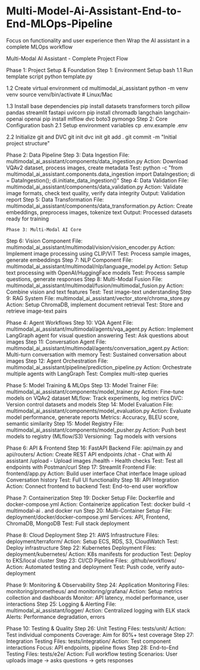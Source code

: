 # Multi-Model-Ai-Assistant-End-to-End-MLOps-Pipeline
Focus on functionality and user experience then Wrap the AI assistant in a complete MLOps workflow


Multi-Modal AI Assistant - Complete Project Flow


 Phase 1: Project Setup & Foundation 
Step 1: Environment Setup
bash
 1.1 Run template script
python template.py

 1.2 Create virtual environment
cd multimodal_ai_assistant
python -m venv venv
source venv/bin/activate  # Linux/Mac

 1.3 Install base dependencies
pip install datasets transformers torch pillow pandas streamlit fastapi uvicorn
pip install chromadb langchain langchain-openai openai
pip install mlflow dvc boto3 pymongo
Step 2: Core Configuration
bash
 2.1 Setup environment variables
cp .env.example .env


 2.2 Initialize git and DVC
git init
dvc init
git add .
git commit -m "Initial project structure"



 Phase 2: Data Pipeline
Step 3: Data Ingestion
File: multimodal_ai_assistant/components/data_ingestion.py
Action: Download VQAv2 dataset, process images, create metadata
Test: python -c "from multimodal_ai_assistant.components.data_ingestion import DataIngestion; di = DataIngestion(); di.initiate_data_ingestion()"
Step 4: Data Validation
File: multimodal_ai_assistant/components/data_validation.py
Action: Validate image formats, check text quality, verify data integrity
Output: Validation report
Step 5: Data Transformation
File: multimodal_ai_assistant/components/data_transformation.py
Action: Create embeddings, preprocess images, tokenize text
Output: Processed datasets ready for training



    Phase 3: Multi-Modal AI Core 
Step 6: Vision Component
File: multimodal_ai_assistant/multimodal/vision/vision_encoder.py
Action: Implement image processing using CLIP/ViT
Test: Process sample images, generate embeddings
Step 7: NLP Component
File: multimodal_ai_assistant/multimodal/nlp/language_model.py
Action: Setup text processing with OpenAI/HuggingFace models
Test: Process sample questions, generate responses
Step 8: Multi-Modal Fusion
File: multimodal_ai_assistant/multimodal/fusion/multimodal_fusion.py
Action: Combine vision and text features
Test: Test image-text understanding
Step 9: RAG System
File: multimodal_ai_assistant/vector_store/chroma_store.py
Action: Setup ChromaDB, implement document retrieval
Test: Store and retrieve image-text pairs


Phase 4: Agent Workflows 
Step 10: VQA Agent
File: multimodal_ai_assistant/multimodal/agents/vqa_agent.py
Action: Implement LangGraph agent for visual question answering
Test: Ask questions about images
Step 11: Conversation Agent
File: multimodal_ai_assistant/multimodal/agents/conversation_agent.py
Action: Multi-turn conversation with memory
Test: Sustained conversation about images
Step 12: Agent Orchestration
File: multimodal_ai_assistant/pipeline/prediction_pipeline.py
Action: Orchestrate multiple agents with LangGraph
Test: Complex multi-step queries


  Phase 5: Model Training & MLOps 
Step 13: Model Trainer
File: multimodal_ai_assistant/components/model_trainer.py
Action: Fine-tune models on VQAv2 dataset
MLflow: Track experiments, log metrics
DVC: Version control datasets and models
Step 14: Model Evaluation
File: multimodal_ai_assistant/components/model_evaluation.py
Action: Evaluate model performance, generate reports
Metrics: Accuracy, BLEU score, semantic similarity
Step 15: Model Registry
File: multimodal_ai_assistant/components/model_pusher.py
Action: Push best models to registry (MLflow/S3)
Versioning: Tag models with versions


  Phase 6: API & Frontend 
Step 16: FastAPI Backend
File: api/main.py and api/routers/
Action: Create REST API endpoints
/chat - Chat with AI assistant
/upload - Upload images
/health - Health checks
Test: Test all endpoints with Postman/curl
Step 17: Streamlit Frontend
File: frontend/app.py
Action: Build user interface
Chat interface
Image upload
Conversation history
Test: Full UI functionality
Step 18: API Integration
Action: Connect frontend to backend
Test: End-to-end user workflow

  Phase 7: Containerization 
Step 19: Docker Setup
File: Dockerfile and docker-compose.yml
Action: Containerize application
Test: docker build -t multimodal-ai . and docker run
Step 20: Multi-Container Setup
File: deployment/docker/docker-compose.yml
Services: API, Frontend, ChromaDB, MongoDB
Test: Full stack deployment

  Phase 8: Cloud Deployment 
Step 21: AWS Infrastructure
Files: deployment/terraform/
Action: Setup ECS, RDS, S3, CloudWatch
Test: Deploy infrastructure
Step 22: Kubernetes Deployment
Files: deployment/kubernetes/
Action: K8s manifests for production
Test: Deploy to EKS/local cluster
Step 23: CI/CD Pipeline
Files: .github/workflows/
Action: Automated testing and deployment
Test: Push code, verify auto-deployment

  Phase 9: Monitoring & Observability
Step 24: Application Monitoring
Files: monitoring/prometheus/ and monitoring/grafana/
Action: Setup metrics collection and dashboards
Monitor: API latency, model performance, user interactions
Step 25: Logging & Alerting
File: multimodal_ai_assistant/logger/
Action: Centralized logging with ELK stack
Alerts: Performance degradation, errors


  Phase 10: Testing & Quality 
Step 26: Unit Testing
Files: tests/unit/
Action: Test individual components
Coverage: Aim for 80%+ test coverage
Step 27: Integration Testing
Files: tests/integration/
Action: Test component interactions
Focus: API endpoints, pipeline flows
Step 28: End-to-End Testing
Files: tests/e2e/
Action: Full workflow testing
Scenarios: User uploads image → asks questions → gets responses



